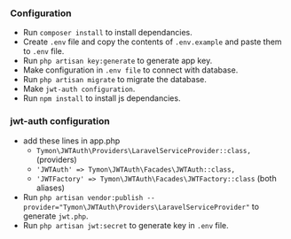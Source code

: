 ### Configuration
- Run ```composer install``` to install dependancies.
- Create ```.env``` file and copy the contents of ```.env.example``` and paste them to ```.env``` file.
- Run ```php artisan key:generate``` to generate app key.
- Make configuration in ```.env file``` to connect with database.
- Run ```php artisan migrate``` to migrate the database.
- Make ```jwt-auth configuration```.
- Run ```npm install``` to install js dependancies.

### jwt-auth configuration
- add these lines in app.php
    - ```Tymon\JWTAuth\Providers\LaravelServiceProvider::class,``` (providers)
    - ```'JWTAuth' => Tymon\JWTAuth\Facades\JWTAuth::class,```
    - ```'JWTFactory' => Tymon\JWTAuth\Facades\JWTFactory::class``` (both aliases)
- Run ```php artisan vendor:publish --provider="Tymon\JWTAuth\Providers\LaravelServiceProvider"``` to generate ```jwt.php```.
- Run ```php artisan jwt:secret``` to generate key in ```.env``` file.
